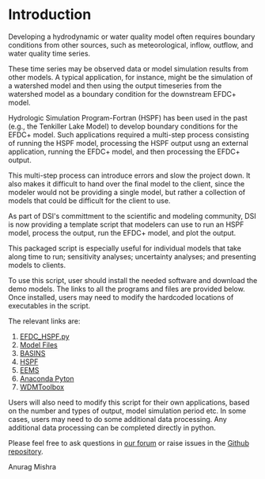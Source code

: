 # Introduction

Developing a hydrodynamic or water quality model often requires boundary conditions from other sources, such as meteorological, inflow, outflow, and water quality time series.

These time series may be observed data or model simulation results from other models. A typical application, for instance, might be the simulation of a watershed model and then using the output timeseries from the watershed model as a boundary condition for the downstream EFDC+ model.

Hydrologic Simulation Program-Fortran (HSPF) has been used in the past (e.g., the Tenkiller Lake Model) to develop boundary conditions for the EFDC+ model. Such applications required a multi-step process consisting of running the HSPF model, processing the HSPF output usng an external application, running the EFDC+ model, and then processing the EFDC+ output.

This multi-step process can introduce errors and slow the project down. It also makes it difficult to hand over the final model to the client, since the modeler would not be providing a single model, but rather a collection of models that could be difficult for the client to use.

As part of DSI's committment to the scientific and modeling community, DSI is now providing a template script that modelers can use to run an HSPF model, process the output, run the EFDC+ model, and plot the output. 

This packaged script is especially useful for individual models that take along time to run; sensitivity analyses; uncertainty analyses; and presenting models to clients.

To use this script, user should install the needed software and download the demo models. The links to all the programs and files are provided below. Once installed, users may need to modify the hardcoded locations of executables in the script. 

The relevant links are:

1. [EFDC_HSPF.py](https://github.com/dsi-llc/scripts/blob/master/EFDC_HSPF.py)
2. [Model Files](https://github.com/dsi-llc/scripts/tree/master/EFDC_HSPF_Files)
3. [BASINS](https://www.epa.gov/sites/production/files/2020-04/basins4.5.2020.03.31.exe)
4. [HSPF](https://www.epa.gov/sites/production/files/2020-06/hspf12.5plugin.2020.06.exe)
5. [EEMS](https://www.eemodelingsystem.com/buy/demo-version)
6. [Anaconda Pyton](https://docs.anaconda.com/anaconda/install/)
7. [WDMToolbox](https://pypi.org/project/wdmtoolbox/)


Users will also need to modify this script for their own applications, based on the number and types of output, model simulation period etc. In some cases, users may need to do some additional data processing. Any additional data processing can be completed directly in python.

Please feel free to ask questions in [our forum](https://www.eemodelingsystem.com/user-center/forum) or raise issues in the [Github repository](https://github.com/dsi-llc/scripts/issues).

Anurag Mishra



